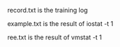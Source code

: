 
record.txt is the training log

example.txt is the result of iostat -t 1

ree.txt is the result of vmstat -t 1

